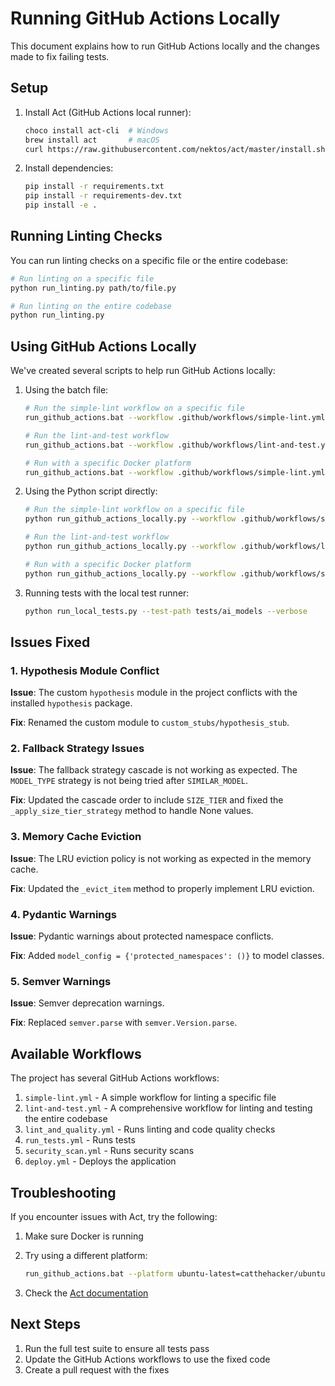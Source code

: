 # Running GitHub Actions Locally

This document explains how to run GitHub Actions locally and the changes made to fix failing tests.

## Setup

1. Install Act (GitHub Actions local runner):

   ```bash
   choco install act-cli  # Windows
   brew install act       # macOS
   curl https://raw.githubusercontent.com/nektos/act/master/install.sh | sudo bash  # Linux
   ```

2. Install dependencies:

   ```bash
   pip install -r requirements.txt
   pip install -r requirements-dev.txt
   pip install -e .
   ```

## Running Linting Checks

You can run linting checks on a specific file or the entire codebase:

```bash
# Run linting on a specific file
python run_linting.py path/to/file.py

# Run linting on the entire codebase
python run_linting.py
```

## Using GitHub Actions Locally

We've created several scripts to help run GitHub Actions locally:

1. Using the batch file:

   ```bash
   # Run the simple-lint workflow on a specific file
   run_github_actions.bat --workflow .github/workflows/simple-lint.yml --file path/to/file.py

   # Run the lint-and-test workflow
   run_github_actions.bat --workflow .github/workflows/lint-and-test.yml --job lint

   # Run with a specific Docker platform
   run_github_actions.bat --workflow .github/workflows/simple-lint.yml --platform "ubuntu-latest=catthehacker/ubuntu:act-latest"
   ```

2. Using the Python script directly:

   ```bash
   # Run the simple-lint workflow on a specific file
   python run_github_actions_locally.py --workflow .github/workflows/simple-lint.yml --file path/to/file.py

   # Run the lint-and-test workflow
   python run_github_actions_locally.py --workflow .github/workflows/lint-and-test.yml --job lint

   # Run with a specific Docker platform
   python run_github_actions_locally.py --workflow .github/workflows/simple-lint.yml --platform "ubuntu-latest=catthehacker/ubuntu:act-latest"
   ```

3. Running tests with the local test runner:

   ```bash
   python run_local_tests.py --test-path tests/ai_models --verbose
   ```

## Issues Fixed

### 1. Hypothesis Module Conflict

**Issue**: The custom `hypothesis` module in the project conflicts with the installed `hypothesis` package.

**Fix**: Renamed the custom module to `custom_stubs/hypothesis_stub`.

### 2. Fallback Strategy Issues

**Issue**: The fallback strategy cascade is not working as expected. The `MODEL_TYPE` strategy is not being tried after `SIMILAR_MODEL`.

**Fix**: Updated the cascade order to include `SIZE_TIER` and fixed the `_apply_size_tier_strategy` method to handle None values.

### 3. Memory Cache Eviction

**Issue**: The LRU eviction policy is not working as expected in the memory cache.

**Fix**: Updated the `_evict_item` method to properly implement LRU eviction.

### 4. Pydantic Warnings

**Issue**: Pydantic warnings about protected namespace conflicts.

**Fix**: Added `model_config = {'protected_namespaces': ()}` to model classes.

### 5. Semver Warnings

**Issue**: Semver deprecation warnings.

**Fix**: Replaced `semver.parse` with `semver.Version.parse`.

## Available Workflows

The project has several GitHub Actions workflows:

1. `simple-lint.yml` - A simple workflow for linting a specific file
2. `lint-and-test.yml` - A comprehensive workflow for linting and testing the entire codebase
3. `lint_and_quality.yml` - Runs linting and code quality checks
4. `run_tests.yml` - Runs tests
5. `security_scan.yml` - Runs security scans
6. `deploy.yml` - Deploys the application

## Troubleshooting

If you encounter issues with Act, try the following:

1. Make sure Docker is running
2. Try using a different platform:

   ```bash
   run_github_actions.bat --platform ubuntu-latest=catthehacker/ubuntu:act-latest
   ```

3. Check the [Act documentation](https://github.com/nektos/act)

## Next Steps

1. Run the full test suite to ensure all tests pass
2. Update the GitHub Actions workflows to use the fixed code
3. Create a pull request with the fixes
